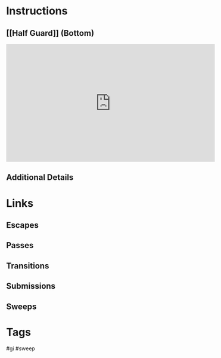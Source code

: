 # Instructions

## [[Half Guard]] (Bottom)
<iframe width="560" height="315" src="https://www.youtube.com/embed/CkZsCyUUDqY" title="YouTube video player" frameborder="0" allow="accelerometer; autoplay; clipboard-write; encrypted-media; gyroscope; picture-in-picture; web-share" allowfullscreen></iframe>

## Additional Details

# Links

## Escapes

## Passes

## Transitions

## Submissions

## Sweeps

# Tags
#gi #sweep 